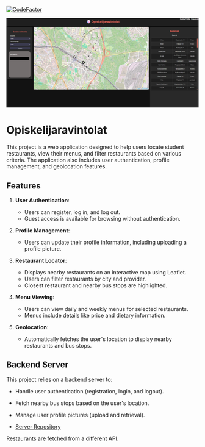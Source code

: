 [![CodeFactor](https://www.codefactor.io/repository/github/jarkkokarki/wsk-yksilotehtava/badge)](https://www.codefactor.io/repository/github/jarkkokarki/wsk-yksilotehtava)

<img src="/lib/pictures/main.png">

# Opiskelijaravintolat

This project is a web application designed to help users locate student restaurants, view their menus, and filter restaurants based on various criteria. The application also includes user authentication, profile management, and geolocation features.

## Features

1. **User Authentication**:

   - Users can register, log in, and log out.
   - Guest access is available for browsing without authentication.

2. **Profile Management**:

   - Users can update their profile information, including uploading a profile picture.

3. **Restaurant Locator**:

   - Displays nearby restaurants on an interactive map using Leaflet.
   - Users can filter restaurants by city and provider.
   - Closest restaurant and nearby bus stops are highlighted.

4. **Menu Viewing**:

   - Users can view daily and weekly menus for selected restaurants.
   - Menus include details like price and dietary information.

5. **Geolocation**:
   - Automatically fetches the user's location to display nearby restaurants and bus stops.

## Backend Server

This project relies on a backend server to:

- Handle user authentication (registration, login, and logout).
- Fetch nearby bus stops based on the user's location.
- Manage user profile pictures (upload and retrieval).

- [Server Repository](https://github.com/JarkkoKarki/WSK-yksilotehtava-server)

Restaurants are fetched from a different API.

